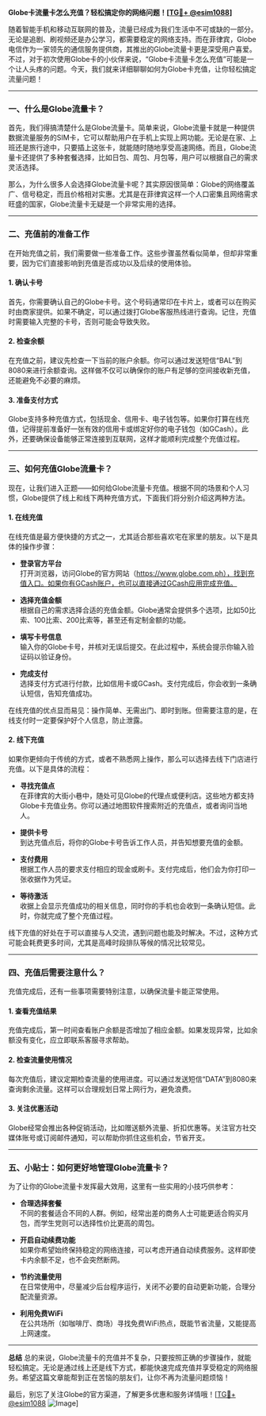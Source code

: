 **Globe卡流量卡怎么充值？轻松搞定你的网络问题！[[TG💪+ @esim1088](https://t.me/s/esim1088)]**

随着智能手机和移动互联网的普及，流量已经成为我们生活中不可或缺的一部分。无论是追剧、刷视频还是办公学习，都需要稳定的网络支持。而在菲律宾，Globe电信作为一家领先的通信服务提供商，其推出的Globe流量卡更是深受用户喜爱。不过，对于初次使用Globe卡的小伙伴来说，“Globe卡流量卡怎么充值”可能是一个让人头疼的问题。今天，我们就来详细聊聊如何为Globe卡充值，让你轻松搞定流量问题！

---

### **一、什么是Globe流量卡？**
首先，我们得搞清楚什么是Globe流量卡。简单来说，Globe流量卡就是一种提供数据流量服务的SIM卡，它可以帮助用户在手机上实现上网功能。无论是在家、上班还是旅行途中，只要插上这张卡，就能随时随地享受高速网络。而且，Globe流量卡还提供了多种套餐选择，比如日包、周包、月包等，用户可以根据自己的需求灵活选择。

那么，为什么很多人会选择Globe流量卡呢？其实原因很简单：Globe的网络覆盖广、信号稳定，而且价格相对实惠。尤其是在菲律宾这样一个人口密集且网络需求旺盛的国家，Globe流量卡无疑是一个非常实用的选择。

---

### **二、充值前的准备工作**
在开始充值之前，我们需要做一些准备工作。这些步骤虽然看似简单，但却非常重要，因为它们直接影响到充值是否成功以及后续的使用体验。

#### **1. 确认卡号**
首先，你需要确认自己的Globe卡号。这个号码通常印在卡片上，或者可以在购买时由商家提供。如果不确定，可以通过拨打Globe客服热线进行查询。记住，充值时需要输入完整的卡号，否则可能会导致失败。

#### **2. 检查余额**
在充值之前，建议先检查一下当前的账户余额。你可以通过发送短信“BAL”到8080来进行余额查询。这样做不仅可以确保你的账户有足够的空间接收新充值，还能避免不必要的麻烦。

#### **3. 准备支付方式**
Globe支持多种充值方式，包括现金、信用卡、电子钱包等。如果你打算在线充值，记得提前准备好一张有效的信用卡或绑定好你的电子钱包（如GCash）。此外，还要确保设备能够正常连接到互联网，这样才能顺利完成整个充值过程。

---

### **三、如何充值Globe流量卡？**
现在，让我们进入正题——如何给Globe流量卡充值。根据不同的场景和个人习惯，Globe提供了线上和线下两种充值方式，下面我们将分别介绍这两种方法。

#### **1. 在线充值**
在线充值是最方便快捷的方式之一，尤其适合那些喜欢宅在家里的朋友。以下是具体的操作步骤：

- **登录官方平台**  
  打开浏览器，访问Globe的官方网站（https://www.globe.com.ph），找到充值入口。如果你有GCash账户，也可以直接通过GCash应用完成充值。

- **选择充值金额**  
  根据自己的需求选择合适的充值金额。Globe通常会提供多个选项，比如50比索、100比索、200比索等，甚至还有定制金额的功能。

- **填写卡号信息**  
  输入你的Globe卡号，并核对无误后提交。在此过程中，系统会提示你输入验证码以验证身份。

- **完成支付**  
  选择支付方式进行付款，比如信用卡或GCash。支付完成后，你会收到一条确认短信，告知充值成功。

在线充值的优点显而易见：操作简单、无需出门、即时到账。但需要注意的是，在线支付时一定要保护好个人信息，防止泄露。

#### **2. 线下充值**
如果你更倾向于传统的方式，或者不熟悉网上操作，那么可以选择去线下门店进行充值。以下是具体的流程：

- **寻找充值点**  
  在菲律宾的大街小巷中，随处可见Globe的代理点或便利店。这些地方都支持Globe卡充值业务。你可以通过地图软件搜索附近的充值点，或者询问当地人。

- **提供卡号**  
  到达充值点后，将你的Globe卡号告诉工作人员，并告知想要充值的金额。

- **支付费用**  
  根据工作人员的要求支付相应的现金或刷卡。支付完成后，他们会为你打印一张收据作为凭证。

- **等待激活**  
  收据上会显示充值成功的相关信息，同时你的手机也会收到一条确认短信。此时，你就完成了整个充值过程。

线下充值的好处在于可以直接与人交流，遇到问题也能及时解决。不过，这种方式可能会耗费更多时间，尤其是高峰时段排队等候的情况比较常见。

---

### **四、充值后需要注意什么？**
充值完成后，还有一些事项需要特别注意，以确保流量卡能正常使用。

#### **1. 查看充值结果**
充值完成后，第一时间查看账户余额是否增加了相应金额。如果发现异常，比如余额没有变化，应立即联系客服寻求帮助。

#### **2. 检查流量使用情况**
每次充值后，建议定期检查流量的使用进度。可以通过发送短信“DATA”到8080来查询剩余流量。这样可以合理规划日常上网行为，避免浪费。

#### **3. 关注优惠活动**
Globe经常会推出各种促销活动，比如赠送额外流量、折扣优惠等。关注官方社交媒体账号或订阅邮件通知，可以帮助你抓住这些机会，节省开支。

---

### **五、小贴士：如何更好地管理Globe流量卡？**
为了让你的Globe流量卡发挥最大效用，这里有一些实用的小技巧供参考：

- **合理选择套餐**  
  不同的套餐适合不同的人群。例如，经常出差的商务人士可能更适合购买月包，而学生党则可以选择性价比更高的周包。

- **开启自动续费功能**  
  如果你希望始终保持稳定的网络连接，可以考虑开通自动续费服务。这样即使卡内余额不足，也不会突然断网。

- **节约流量使用**  
  在日常使用中，尽量减少后台程序运行，关闭不必要的自动更新功能，合理分配流量资源。

- **利用免费WiFi**  
  在公共场所（如咖啡厅、商场）寻找免费WiFi热点，既能节省流量，又能提高上网速度。

---

**总结**
总的来说，Globe流量卡的充值并不复杂，只要按照正确的步骤操作，就能轻松搞定。无论是通过线上还是线下方式，都能快速完成充值并享受稳定的网络服务。希望这篇文章能帮到正在苦恼的朋友们，让你不再为流量问题烦恼！

最后，别忘了关注Globe的官方渠道，了解更多优惠和服务详情哦！[[TG💪+ @esim1088](https://t.me/s/esim1088) ![Image](https://i.postimg.cc/4NQfJmqS/Snipaste-2025-05-13-00-14-12.png)]
